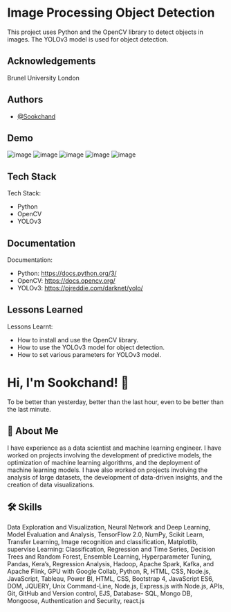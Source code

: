 
# Image Processing Object Detection

This project uses Python and the OpenCV library to detect objects in images. The YOLOv3 model is used for object detection.

## Acknowledgements

Brunel University London
## Authors

- [@Sookchand](https://github.com/Sookchand)


## Demo

![image](https://user-images.githubusercontent.com/34344439/210008158-db88a5f1-e795-4700-9618-eaec752ca8b0.png)
![image](https://user-images.githubusercontent.com/34344439/210008421-b42ab451-b29a-4a61-907c-9b6190b61a0b.png)
![image](https://user-images.githubusercontent.com/34344439/210008531-b2ce1d1a-1f43-4f77-8961-947a32177d65.png)
![image](https://user-images.githubusercontent.com/34344439/210008628-32e20205-2fff-46a6-81ba-dbe1067a933e.png)
![image](https://user-images.githubusercontent.com/34344439/210008716-02dc3ed1-6ac3-4ed3-8aef-3b794cc611ee.png)

## Tech Stack

Tech Stack:
- Python
- OpenCV 
- YOLOv3
## Documentation

Documentation: 
- Python: https://docs.python.org/3/
- OpenCV: https://docs.opencv.org/
- YOLOv3: https://pjreddie.com/darknet/yolo/
## Lessons Learned
Lessons Learnt:
- How to install and use the OpenCV library.
- How to use the YOLOv3 model for object detection.
- How to set various parameters for YOLOv3 model.
# Hi, I'm Sookchand! 👋
To be better than yesterday, better than the last hour, even to be better than the last
minute.

## 🚀 About Me
I have experience as a data scientist and machine learning engineer. I have worked on
projects involving the development of predictive models, the optimization of machine
learning algorithms, and the deployment of machine learning models. I have also worked on
projects involving the analysis of large datasets, the development of data-driven insights,
and the creation of data visualizations.

## 🛠 Skills
Data Exploration and Visualization, Neural Network and Deep Learning, Model Evaluation
and Analysis, TensorFlow 2.0, NumPy, Scikit Learn, Transfer Learning, Image recognition and
classification, Matplotlib, supervise Learning: Classification, Regression and Time Series,
Decision Trees and Random Forest, Ensemble Learning, Hyperparameter Tuning, Pandas,
Kera’s, Regression Analysis, Hadoop, Apache Spark, Kafka, and Apache Flink, GPU with
Google Collab, Python, R, HTML, CSS, Node.js, JavaScript, Tableau, Power BI, HTML, CSS,
Bootstrap 4, JavaScript ES6, DOM, JQUERY, Unix Command-Line, Node.js, Express.js with Node.js,
APIs, Git, GitHub and Version control, EJS, Database- SQL, Mongo DB, Mongoose, Authentication and
Security, react.js
